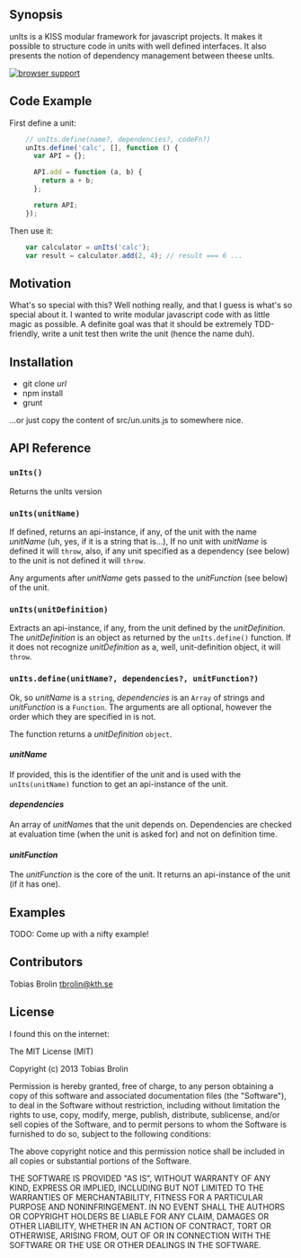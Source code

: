 ## Synopsis

unIts is a KISS modular framework for javascript projects. It makes it possible to
structure code in units with well defined interfaces. It also presents the
notion of dependency management between theese unIts.

[![browser support](https://ci.testling.com/tbrolin/unIts.png)](https://ci.testling.com/tbrolin/unIts)

## Code Example

First define a unit:

```javascript
    // unIts.define(name?, dependencies?, codeFn?)
    unIts.define('calc', [], function () {
      var API = {};

      API.add = function (a, b) {
        return a + b;
      };

      return API;
    });
```

Then use it:

```javascript
    var calculator = unIts('calc');
    var result = calculator.add(2, 4); // result === 6 ...
```

## Motivation

What's so special with this? Well nothing really, and that I guess is what's so
special about it. I wanted to write modular javascript code with as little magic
as possible. A definite goal was that it should be extremely TDD-friendly, write
a unit test then write the unit (hence the name duh).

## Installation

- git clone *url*
- npm install
- grunt

...or just copy the content of src/un.units.js to somewhere nice.

## API Reference

### `unIts()`

Returns the unIts version

### `unIts(unitName)`

If defined, returns an api-instance, if any, of the unit with the name *unitName* (uh, yes,
if it is a string that is...), If no unit with *unitName* is defined it will `throw`, also,
if any unit specified as a dependency (see below) to the unit is not defined it will
`throw`.

Any arguments after *unitName* gets passed to the *unitFunction* (see below) of the unit.

### `unIts(unitDefinition)`

Extracts an api-instance, if any, from the unit defined by the *unitDefinition*. The
*unitDefinition* is an object as returned by the `unIts.define()` function. If
it does not recognize *unitDefinition* as a, well, unit-definition object, it
will `throw`.

### `unIts.define(unitName?, dependencies?, unitFunction?)`

Ok, so *unitName* is a `string`, *dependencies* is an `Array` of strings and
*unitFunction* is a `Function`. The arguments are all optional, however the
order which they are specified in is not.

The function returns a *unitDefinition* `object`.

#### *unitName*

If provided, this is the identifier of the unit and is used with the `unIts(unitName)`
function to get an api-instance of the unit.

#### *dependencies*

An array of *unitName*s that the unit depends on. Dependencies are checked at evaluation
time (when the unit is asked for) and not on definition time.

#### *unitFunction*

The *unitFunction* is the core of the unit. It returns an api-instance of the unit
(if it has one).

## Examples

TODO: Come up with a nifty example!

## Contributors

Tobias Brolin tbrolin@kth.se

## License

I found this on the internet:

The MIT License (MIT)

Copyright (c) 2013 Tobias Brolin

Permission is hereby granted, free of charge, to any person obtaining a copy
of this software and associated documentation files (the "Software"), to deal
in the Software without restriction, including without limitation the rights
to use, copy, modify, merge, publish, distribute, sublicense, and/or sell
copies of the Software, and to permit persons to whom the Software is
furnished to do so, subject to the following conditions:

The above copyright notice and this permission notice shall be included in
all copies or substantial portions of the Software.

THE SOFTWARE IS PROVIDED "AS IS", WITHOUT WARRANTY OF ANY KIND, EXPRESS OR
IMPLIED, INCLUDING BUT NOT LIMITED TO THE WARRANTIES OF MERCHANTABILITY,
FITNESS FOR A PARTICULAR PURPOSE AND NONINFRINGEMENT. IN NO EVENT SHALL THE
AUTHORS OR COPYRIGHT HOLDERS BE LIABLE FOR ANY CLAIM, DAMAGES OR OTHER
LIABILITY, WHETHER IN AN ACTION OF CONTRACT, TORT OR OTHERWISE, ARISING FROM,
OUT OF OR IN CONNECTION WITH THE SOFTWARE OR THE USE OR OTHER DEALINGS IN
THE SOFTWARE.
